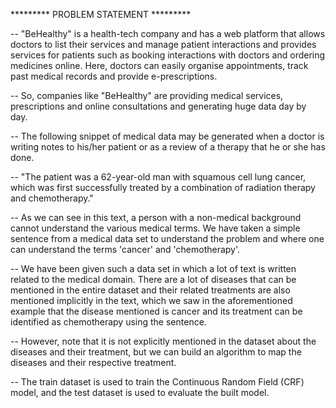 ********* PROBLEM STATEMENT  *********

-- "BeHealthy" is a health-tech company and has a web platform that allows doctors to list their services and manage patient interactions and provides services for patients such as booking interactions with doctors and ordering medicines online. Here, doctors can easily organise appointments, track past medical records and provide e-prescriptions.

-- So, companies like "BeHealthy" are providing medical services, prescriptions and online consultations and generating huge data day by day.

-- The following snippet of medical data may be generated when a doctor is writing notes to his/her patient or as a review of a therapy that he or she has done.

-- "The patient was a 62-year-old man with squamous cell lung cancer, which was first successfully treated by a combination of radiation therapy and chemotherapy."

-- As we can see in this text, a person with a non-medical background cannot understand the various medical terms. We have taken a simple sentence from a medical data set to understand the problem and where one can understand the terms 'cancer' and 'chemotherapy'. 

-- We have been given such a data set in which a lot of text is written related to the medical domain. There are a lot of diseases that can be mentioned in the entire dataset and their related treatments are also mentioned implicitly in the text, which we saw in the aforementioned example that the disease mentioned is cancer and its treatment can be identified as chemotherapy using the sentence.

-- However, note that it is not explicitly mentioned in the dataset about the diseases and their treatment, but we can build an algorithm to map the diseases and their respective treatment.

-- The train dataset is used to train the Continuous Random Field (CRF) model, and the test dataset is used to evaluate the built model.
 



 
